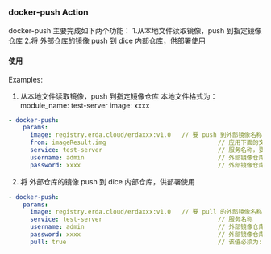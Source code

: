### docker-push Action

docker-push 主要完成如下两个功能：
1.从本地文件读取镜像，push 到指定镜像仓库
2.将 外部仓库的镜像 push 到 dice 内部仓库，供部署使用

#### 使用

Examples:

1. 从本地文件读取镜像，push 到指定镜像仓库
本地文件格式为：
module_name: test-server
image: xxxx

```yml
- docker-push:
    params:
      image: registry.erda.cloud/erdaxxx:v1.0   // 要 push 到外部镜像名称, require
      from: imageResult.img                               // 应用下面的文件
      service: test-server                                // 服务名称，要与镜像文件里的module_name一致
      username: admin                                     // 外部镜像仓库用户名
      password: xxxx                                      // 外部镜像仓库用密码
```

2. 将 外部仓库的镜像 push 到 dice 内部仓库，供部署使用

```yml
- docker-push:
    params:
      image: registry.erda.cloud/erdaxxx:v1.0   // 要 pull 的外部镜像名称, require
      service: test-server                                // 服务名称
      username: admin                                     // 外部镜像仓库用户名
      password: xxxx                                      // 外部镜像仓库用密码
      pull: true                                          // 该值必须为: true, require
```